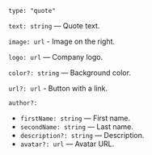 `type: "quote"`

`text: string` — Quote text.

`image: url` - Image on the right.

`logo: url` — Company logo.

`color?: string` — Background color.

`url?: url` - Button with a link.

`author?:`

- `firstName: string` — First name.
- `secondName: string` — Last name.
- `description?: string` — Description.
- `avatar?: url` — Avatar URL.
